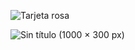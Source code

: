 ![Tarjeta rosa](https://github.com/AnaMariaValdesChile/AnaMariaValdesChile/assets/130001037/7f5be69d-cd38-47f4-8556-b4ccb5330a9f)

![Sin título (1000 × 300 px)](https://github.com/AnaMariaValdesChile/AnaMariaValdesChile/assets/130001037/09965f77-879f-419f-88f9-01a663ced812)


